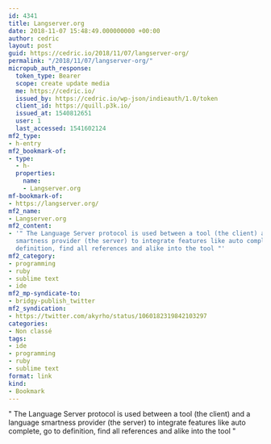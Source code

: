 ```yaml
---
id: 4341
title: Langserver.org
date: 2018-11-07 15:48:49.000000000 +00:00
author: cedric
layout: post
guid: https://cedric.io/2018/11/07/langserver-org/
permalink: "/2018/11/07/langserver-org/"
micropub_auth_response:
  token_type: Bearer
  scope: create update media
  me: https://cedric.io/
  issued_by: https://cedric.io/wp-json/indieauth/1.0/token
  client_id: https://quill.p3k.io/
  issued_at: 1540812651
  user: 1
  last_accessed: 1541602124
mf2_type:
- h-entry
mf2_bookmark-of:
- type:
  - h-
  properties:
    name:
    - Langserver.org
mf-bookmark-of:
- https://langserver.org/
mf2_name:
- Langserver.org
mf2_content:
- '" The Language Server protocol is used between a tool (the client) and a language
  smartness provider (the server) to integrate features like auto complete, go to
  definition, find all references and alike into the tool "'
mf2_category:
- programming
- ruby
- sublime text
- ide
mf2_mp-syndicate-to:
- bridgy-publish_twitter
mf2_syndication:
- https://twitter.com/akyrho/status/1060182319842103297
categories:
- Non classé
tags:
- ide
- programming
- ruby
- sublime text
format: link
kind:
- Bookmark
---
```

" The Language Server protocol is used between a tool (the client) and a language smartness provider (the server) to integrate features like auto complete, go to definition, find all references and alike into the tool "
